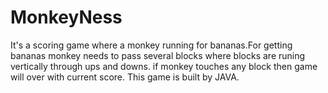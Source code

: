 # MonkeyNess
It's a scoring game where a monkey running for bananas.For getting bananas 
monkey needs to pass several blocks where blocks are runing vertically through ups and downs.
if monkey touches any block then game will over  with current score.
This game is built by JAVA.
